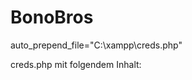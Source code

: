 # BonoBros
auto_prepend_file="C:\xampp\creds.php"

creds.php mit folgendem Inhalt:

<?php 
define('DB_SERVER', "localhost");
define('DB_USERNAME', "root");
define('DB_PASSWORD', "");
define('DB_NAME', "bonobros");
define("TIMEOUT_DUR","1800");
?>